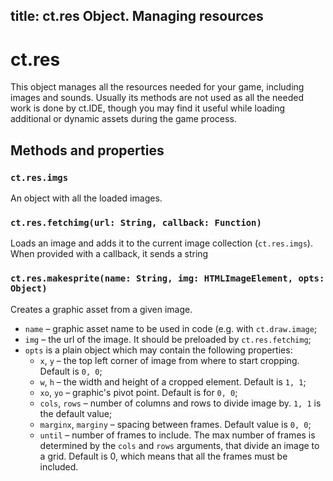 title: ct.res Object. Managing resources
---

# ct.res

This object manages all the resources needed for your game, including images and sounds. Usually its methods are not used as all the needed work is done by ct.IDE, though you may find it useful while loading additional or dynamic assets during the game process.

## Methods and properties

### `ct.res.imgs`

An object with all the loaded images.

### `ct.res.fetchimg(url: String, callback: Function)`

Loads an image and adds it to the current image collection (`ct.res.imgs`). When provided with a callback, it sends a string

### `ct.res.makesprite(name: String, img: HTMLImageElement, opts: Object)`
Creates a graphic asset from a given image.

- `name` – graphic asset name to be used in code (e.g. with `ct.draw.image`;
- `img` – the url of the image. It should be preloaded by `ct.res.fetchimg`;
- `opts` is a plain object which may contain the following properties:
    - `x`, `y` – the top left corner of image from where to start cropping. Default is `0, 0`;
    - `w`, `h` – the width and height of a cropped element. Default is `1, 1`;
    - `xo`, `yo` – graphic's pivot point. Default is for `0, 0`;
    - `cols`, `rows` – number of columns and rows to divide image by. `1, 1` is the default value;
    - `marginx`, `marginy` – spacing between frames. Default value is `0, 0`;
    - `until` – number of frames to include. The max number of frames is determined by the `cols` and `rows` arguments, that divide an image to a grid. Default is 0, which means that all the frames must be included.